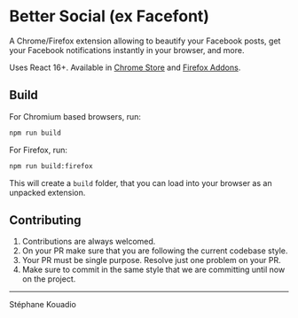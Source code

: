 # Better Social (ex Facefont)

A Chrome/Firefox extension allowing to beautify your Facebook posts, get your Facebook notifications instantly in your browser, and more.

Uses React 16+. Available in [Chrome Store](https://chrome.google.com/webstore/detail/facefont-get-facebook-ale/lodnfcjkieajnelomlbdgbghgbbicflg) and [Firefox Addons](https://addons.mozilla.org/en-US/firefox/addon/facefont/). 

## Build

For Chromium based browsers, run:
```sh
npm run build
```


For Firefox, run: 
```sh
npm run build:firefox
```

This will create a `build` folder, that you can load into your browser as an unpacked extension.



## Contributing

1. Contributions are always welcomed.
2. On your PR make sure that you are following the current codebase style.
3. Your PR must be single purpose. Resolve just one problem on your PR.
4. Make sure to commit in the same style that we are committing until now on the project.

-------------
Stéphane Kouadio
